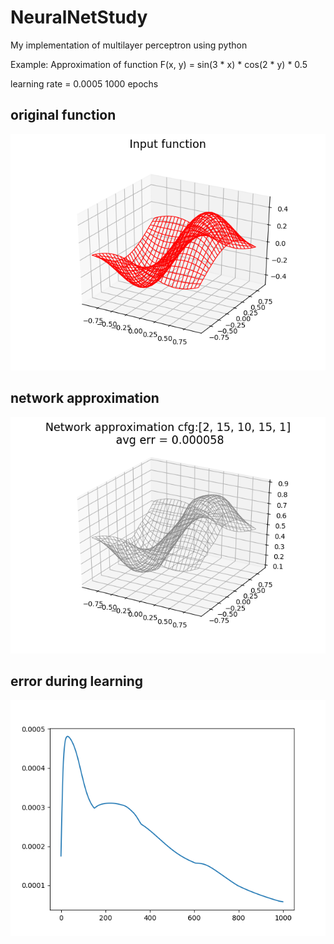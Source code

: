 # NeuralNetStudy
My implementation of multilayer perceptron using python

Example:
Approximation of function F(x, y) = sin(3 * x) * cos(2 * y) * 0.5

learning rate = 0.0005
1000 epochs

## original function
![original function](/images/Figure_0.png)
## network approximation
![network approximation](/images/Figure_1.png)
## error during learning
![error during learning](/images/Figure_3.png)
